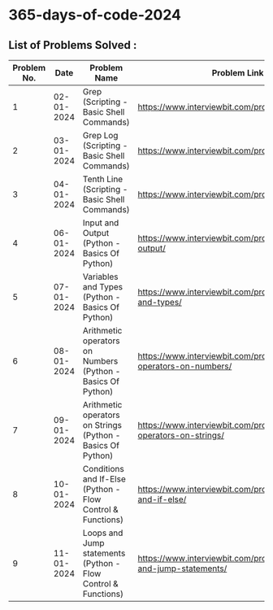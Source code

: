 # 365-days-of-code-2024

## List of Problems Solved :

| Problem No. | Date       | Problem Name                             | Problem Link                            | Solution Link                          |
| ------------ | ---------- | ---------------------------------------- | --------------------------------------- | -------------------------------------- |
| 1            | 02-01-2024 | Grep (Scripting - Basic Shell Commands) | https://www.interviewbit.com/problems/grep/ | https://github.com/roshan-lal-dia/365-days-of-code-2024/tree/main/day-001 |
| 2            | 03-01-2024 | Grep Log (Scripting - Basic Shell Commands) | https://www.interviewbit.com/problems/grep-log/ | https://github.com/roshan-lal-dia/365-days-of-code-2024/tree/main/day-002 |
| 3            | 04-01-2024 | Tenth Line (Scripting - Basic Shell Commands) | https://www.interviewbit.com/problems/tenth-line/ | https://github.com/roshan-lal-dia/365-days-of-code-2024/tree/main/day-003 |
| 4            | 06-01-2024 | Input and Output (Python - Basics Of Python) | https://www.interviewbit.com/problems/input-and-output/ | https://github.com/roshan-lal-dia/365-days-of-code-2024/tree/main/day-005 |
| 5            | 07-01-2024 | Variables and Types (Python - Basics Of Python) | https://www.interviewbit.com/problems/variables-and-types/ | https://github.com/roshan-lal-dia/365-days-of-code-2024/tree/main/day-006 |
| 6            | 08-01-2024 | Arithmetic operators on Numbers (Python - Basics Of Python) | https://www.interviewbit.com/problems/arithmetic-operators-on-numbers/ | https://github.com/roshan-lal-dia/365-days-of-code-2024/tree/main/day-007 |
| 7            | 09-01-2024 | Arithmetic operators on Strings (Python - Basics Of Python) | https://www.interviewbit.com/problems/arithmetic-operators-on-strings/ | https://github.com/roshan-lal-dia/365-days-of-code-2024/tree/main/day-008 |
| 8            | 10-01-2024 | Conditions and If-Else (Python - Flow Control & Functions) | https://www.interviewbit.com/problems/conditions-and-if-else/ | https://github.com/roshan-lal-dia/365-days-of-code-2024/tree/main/day-009 |
| 9            | 11-01-2024 | Loops and Jump statements (Python - Flow Control & Functions) | https://www.interviewbit.com/problems/loops-and-jump-statements/ | https://github.com/roshan-lal-dia/365-days-of-code-2024/tree/main/day-010 |
